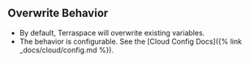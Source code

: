 ## Overwrite Behavior

* By default, Terraspace will overwrite existing variables.
* The behavior is configurable. See the [Cloud Config Docs]({% link _docs/cloud/config.md %}).
